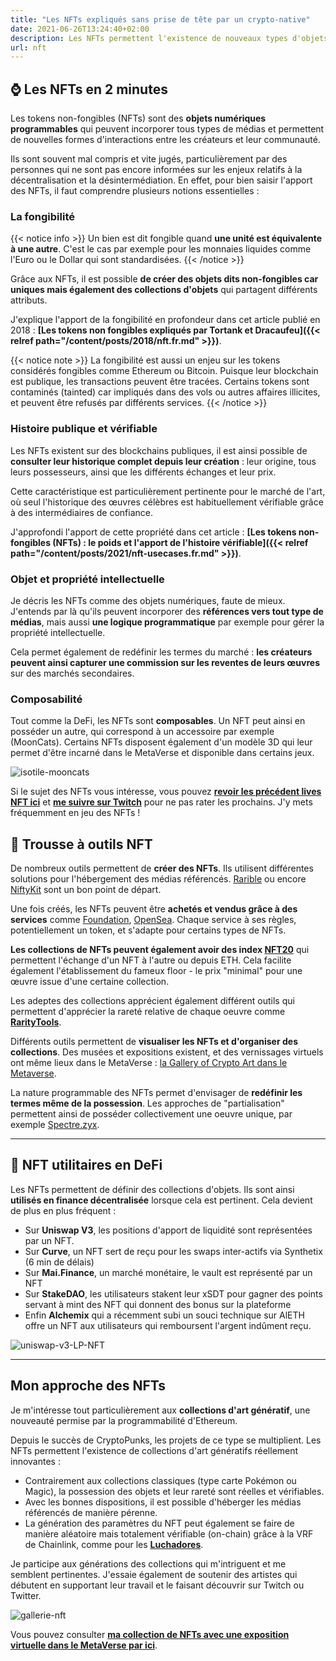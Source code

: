 ```yaml
---
title: "Les NFTs expliqués sans prise de tête par un crypto-native"
date: 2021-06-26T13:24:40+02:00
description: Les NFTs permettent l'existence de nouveaux types d'objets numériques dont peu encore comprennent réellement l'apport. Je vous explique les fondamentaux, ce qu'ils permettent de faire et comment les mobiliser.
url: nft
---
```


## ⌚ Les NFTs en 2 minutes

Les tokens non-fongibles (NFTs) sont des **objets numériques programmables** qui peuvent incorporer tous types de médias et permettent de nouvelles formes d'interactions entre les créateurs et leur communauté.

Ils sont souvent mal compris et vite jugés, particulièrement par des personnes qui ne sont pas encore informées sur les enjeux relatifs à la décentralisation et la désintermédiation. En effet, pour bien saisir l'apport des NFTs, il faut comprendre plusieurs notions essentielles :

### La fongibilité

{{< notice info >}}
Un bien est dit fongible quand **une unité est équivalente à une autre**. C'est le cas par exemple pour les monnaies liquides comme l'Euro ou le Dollar qui sont standardisées.
{{< /notice >}}

Grâce aux NFTs, il est possible **de créer des objets dits non-fongibles car uniques mais également des collections d'objets** qui partagent différents attributs. 

J'explique l'apport de la fongibilité en profondeur dans cet article publié en 2018 : **[Les tokens non fongibles expliqués par Tortank et Dracaufeu]({{< relref path="/content/posts/2018/nft.fr.md" >}})**.

{{< notice note >}}
La fongibilité est aussi un enjeu sur les tokens considérés fongibles comme Ethereum ou Bitcoin. Puisque leur blockchain est publique, les transactions peuvent être tracées. Certains tokens sont contaminés (tainted) car impliqués dans des vols ou autres affaires illicites, et peuvent être refusés par différents services.
{{< /notice >}}

### Histoire publique et vérifiable

Les NFTs existent sur des blockchains publiques, il est ainsi possible de **consulter leur historique complet depuis leur création** : leur origine, tous leurs possesseurs, ainsi que les différents échanges et leur prix.

Cette caractéristique est particulièrement pertinente pour le marché de l'art, où seul l'historique des œuvres célèbres est habituellement vérifiable grâce à des intermédiaires de confiance.

J'approfondi l'apport de cette propriété dans cet article : **[Les tokens non-fongibles (NFTs) : le poids et l'apport de l'histoire vérifiable]({{< relref path="/content/posts/2021/nft-usecases.fr.md" >}})**.

### Objet et propriété intellectuelle

Je décris les NFTs comme des objets numériques, faute de mieux. J'entends par là qu'ils peuvent incorporer des **références vers tout type de médias**, mais aussi **une logique programmatique** par exemple pour gérer la propriété intellectuelle. 

Cela permet également de redéfinir les termes du marché : **les créateurs peuvent ainsi capturer une commission sur les reventes de leurs œuvres** sur des marchés secondaires.


### Composabilité

Tout comme la DeFi, les NFTs sont **composables**. Un NFT peut ainsi en posséder un autre, qui correspond à un accessoire par exemple (MoonCats). Certains NFTs disposent également d'un modèle 3D qui leur permet d'être incarné dans le MetaVerse et disponible dans certains jeux.

![isotile-mooncats](/img/others/isotile-mooncats.png "☝ Mes MoonCats qui se pavannent dans leur chambre grâce à Isotile.")

Si le sujet des NFTs vous intéresse, vous pouvez **[revoir les précédent lives NFT ici](https://www.youtube.com/watch?v=buCQbnM6mHw&list=PLreQl_vxgtPj0CF6Bsh7GPn_r9Vlm-kqz)** et **[me suivre sur Twitch](https://twitch.tv/tokenbrice/)** pour ne pas rater les prochains. J'y mets fréquemment en jeu des NFTs !

## 🧰 Trousse à outils NFT

De nombreux outils permettent de **créer des NFTs**. Ils utilisent différentes solutions pour l'hébergement des médias référencés. [Rarible](https://rarible.com/) ou encore [NiftyKit](https://niftykit.com/) sont un bon point de départ.

Une fois créés, les NFTs peuvent être **achetés et vendus grâce à des services** comme [Foundation](https://foundation.app/), [OpenSea](https://opensea.io/). Chaque service à ses règles, potentiellement un token, et s'adapte pour certains types de NFTs.

**Les collections de NFTs peuvent également avoir des index [NFT20](https://nft20.io/)** qui permettent l'échange d'un NFT à l'autre ou depuis ETH. Cela facilite également l'établissement du fameux floor - le prix "minimal" pour une œuvre issue d'une certaine collection.

Les adeptes des collections apprécient également différent outils qui permettent d'apprécier la rareté relative de chaque oeuvre comme **[RarityTools](https://rarity.tools/)**.

Différents outils permettent de **visualiser les NFTs et d'organiser des collections**. Des musées et expositions existent, et des vernissages virtuels ont même lieux dans le MetaVerse : [la Gallery of Crypto Art dans le Metaverse](https://www.artsy.net/gallery-of-crypto-art).

La nature programmable des NFTs permet d'envisager de **redéfinir les termes même de la possession**. Les approches de "partialisation" permettent ainsi de posséder collectivement une oeuvre unique, par exemple [Spectre.zyx](https://spectre.xyz/).

---

## 🧪 NFT utilitaires en DeFi

Les NFTs permettent de définir des collections d'objets. Ils sont ainsi **utilisés en finance décentralisée** lorsque cela est pertinent. Cela devient de plus en plus fréquent :

*   Sur **Uniswap V3**, les positions d'apport de liquidité sont représentées par un NFT.
*   Sur **Curve**, un NFT sert de reçu pour les swaps inter-actifs via Synthetix (6 min de délais)
*   Sur **Mai.Finance**, un marché monétaire, le vault est représenté par un NFT
*   Sur **StakeDAO**, les utilisateurs stakent leur xSDT pour gagner des points servant à mint des NFT qui donnent des bonus sur la plateforme
*   Enfin **Alchemix** qui a récemment subi un souci technique sur AlETH offre un NFT aux utilisateurs qui remboursent l'argent indûment reçu. 

![uniswap-v3-LP-NFT](/img/others/uniswapv3-lp-nft.gif "Visuel d'un NFT-LP Uniswap V3")

---

## Mon approche des NFTs

Je m'intéresse tout particulièrement aux **collections d'art génératif**, une nouveauté permise par la programmabilité d'Ethereum.

Depuis le succès de CryptoPunks, les projets de ce type se multiplient. Les NFTs permettent l'existence de collections d'art génératifs réellement innovantes :
- Contrairement aux collections classiques (type carte Pokémon ou Magic), la possession des objets et leur rareté sont réelles et vérifiables.
- Avec les bonnes dispositions, il est possible d'héberger les médias référencés de manière pérenne.
- La génération des paramètres du NFT peut également se faire de manière aléatoire mais totalement vérifiable (on-chain) grâce à la VRF de Chainlink, comme pour les **[Luchadores](https://luchadores.io)**.

Je participe aux générations des collections qui m'intriguent et me semblent pertinentes. J'essaie également de soutenir des artistes qui débutent en supportant leur travail et le faisant découvrir sur Twitch ou Twitter. 

![gallerie-nft](/img/others/gallerie-nft.jpeg "Exposition virtuelle de mes NFTs")

Vous pouvez consulter **[ma collection de NFTs avec une exposition virtuelle dans le MetaVerse par ici](https://oncyber.io/tokenbrice)**.